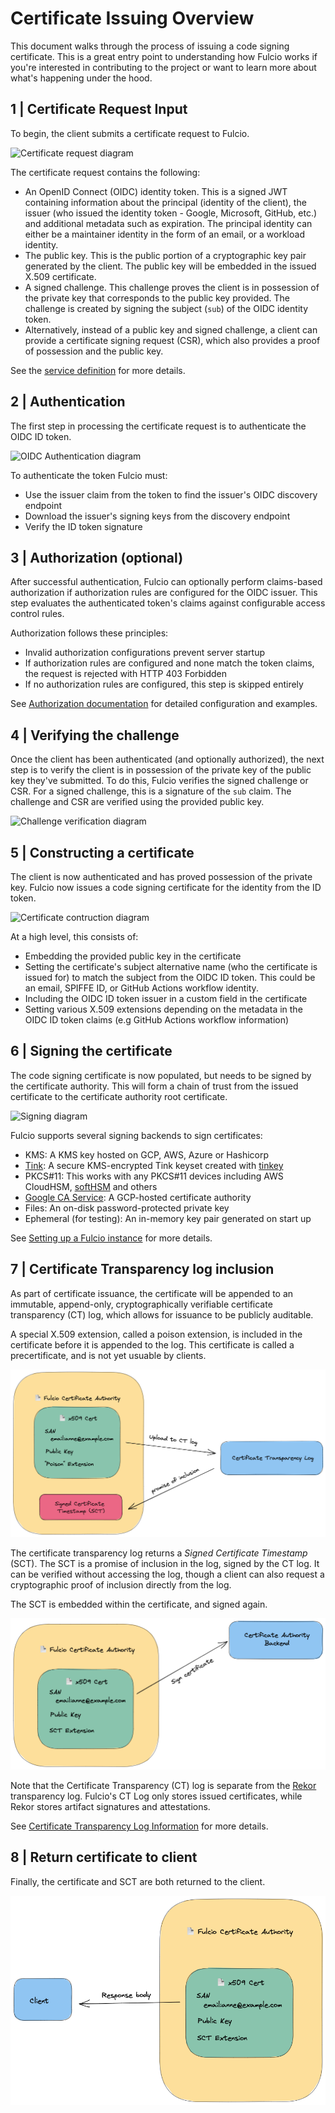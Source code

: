 # Certificate Issuing Overview

This document walks through the process of issuing a code signing certificate. This is a great entry point to understanding how Fulcio
works if you're interested in contributing to the project or want to
learn more about what's happening under the hood.

## 1 | Certificate Request Input

To begin, the client submits a certificate request to Fulcio.

![Certificate request diagram](img/certificate-request.png)

The certificate request contains the following:

- An OpenID Connect (OIDC) identity token. This is a signed JWT containing information about the
  principal (identity of the client), the issuer (who issued the identity token -
  Google, Microsoft, GitHub, etc.) and additional metadata such as expiration. The principal identity
  can either be a maintainer identity in the form of an email, or a workload identity.
- The public key. This is the public portion of a cryptographic key pair generated
  by the client. The public key will be embedded in the issued X.509 certificate.
- A signed challenge. This challenge proves the client is in possession of the private
  key that corresponds to the public key provided. The challenge is created by
  signing the subject (`sub`) of the OIDC identity token.
- Alternatively, instead of a public key and signed challenge, a client can provide a certificate
  signing request (CSR), which also provides a proof of possession and the public key.

See the [service definition](https://github.com/sigstore/fulcio/blob/main/fulcio.proto) for more details.

## 2 | Authentication

The first step in processing the certificate request is to authenticate the
OIDC ID token.

![OIDC Authentication diagram](img/authenticate-token.png)

To authenticate the token Fulcio must:

- Use the issuer claim from the token to find the issuer's OIDC discovery
  endpoint
- Download the issuer's signing keys from the discovery endpoint
- Verify the ID token signature

## 3 | Authorization (optional)

After successful authentication, Fulcio can optionally perform claims-based authorization
if authorization rules are configured for the OIDC issuer. This step evaluates the
authenticated token's claims against configurable access control rules.

Authorization follows these principles:
- Invalid authorization configurations prevent server startup
- If authorization rules are configured and none match the token claims, the request is rejected with HTTP 403 Forbidden
- If no authorization rules are configured, this step is skipped entirely

See [Authorization documentation](authorization.md) for detailed configuration and examples.

## 4 | Verifying the challenge

Once the client has been authenticated (and optionally authorized), the next step is to verify the client
is in possession of the private key of the public key they've submitted. To do
this, Fulcio verifies the signed challenge or CSR. For a signed challenge, this is
a signature of the `sub` claim. The challenge and CSR are verified using the provided public key.

![Challenge verification diagram](img/verify-challenge.png)

## 5 | Constructing a certificate

The client is now authenticated and has proved possession of the private key. Fulcio now
issues a code signing certificate for the identity from the ID token.

![Certificate contruction diagram](img/create-certificate.png)

At a high level, this consists of:

- Embedding the provided public key in the certificate
- Setting the certificate's subject alternative name (who the certificate is issued for) to
  match the subject from the OIDC ID token. This could be an email, SPIFFE ID, or GitHub Actions workflow identity.
- Including the OIDC ID token issuer in a custom field in the certificate
- Setting various X.509 extensions depending on the metadata in
  the OIDC ID token claims (e.g GitHub Actions workflow information)

## 6 | Signing the certificate

The code signing certificate is now populated, but needs to be signed
by the certificate authority. This will form a chain of trust from the issued
certificate to the certificate authority root certificate.

![Signing diagram](img/sign-certificate.png)

Fulcio supports several signing backends to sign certificates:

- KMS: A KMS key hosted on GCP, AWS, Azure or Hashicorp
- [Tink](https://github.com/tink-crypto/): A secure KMS-encrypted Tink keyset created with [tinkey](https://github.com/tink-crypto/tink-tinkey)
- PKCS#11: This works with any PKCS#11 devices including AWS CloudHSM,
  [softHSM](https://www.opendnssec.org/softhsm/) and others
- [Google CA Service](https://cloud.google.com/certificate-authority-service/docs): A GCP-hosted certificate authority
- Files: An on-disk password-protected private key
- Ephemeral (for testing): An in-memory key pair generated on start up

See [Setting up a Fulcio instance](setup.md) for more details.

## 7 | Certificate Transparency log inclusion

As part of certificate issuance, the certificate will be appended to an immutable, append-only,
cryptographically verifiable certificate transparency (CT) log, which allows for issuance to be
publicly auditable.

A special X.509 extension, called a poison extension, is included in the certificate before it
is appended to the log. This certificate is called a precertificate, and is not yet usuable by clients.

![Transparency log upload diagram](img/ctlog-upload.png)

The certificate transparency log returns a _Signed Certificate Timestamp_
(SCT). The SCT is a promise of inclusion in the log, signed by the CT log. It can be
verified without accessing the log, though a client can also request a cryptographic proof
of inclusion directly from the log.

The SCT is embedded within the certificate, and signed again.

![Signing with embedded SCT diagram](img/sign-certificate-sct.png)

Note that the Certificate Transparency (CT) log is separate from the [Rekor](https://github.com/sigstore/rekor)
transparency log. Fulcio's CT Log only stores issued certificates, while Rekor stores artifact signatures and attestations.

See [Certificate Transparency Log Information](ctlog.md) for more details.

## 8 | Return certificate to client

Finally, the certificate and SCT are both returned to the client.

![Return certificate diagram](img/return-cert.png)

